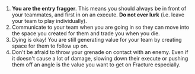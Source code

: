 1. **You are the entry fragger**. This means you should always be in front of your teammates, and first in on an execute. **Do not ever lurk** (i.e. leave your team to play individually).
2. Communicate to your team when you are going in so they can move into the space you created for them and trade you when you die.
3. Dying is okay! You are still generating value for your team by creating space for them to follow up on.
4. Don't be afraid to throw your grenade on contact with an enemy. Even if it doesn't cause a lot of damage, slowing down their execute or pushing them off an angle is the value you want to get on Fracture especially.